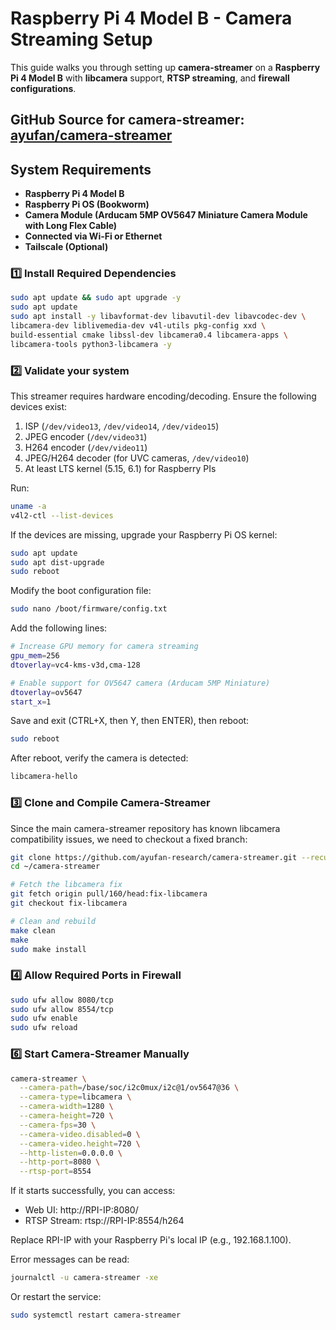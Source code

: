# Raspberry Pi 4 Model B - Camera Streaming Setup
This guide walks you through setting up **camera-streamer** on a **Raspberry Pi 4 Model B** with **libcamera** support, **RTSP streaming**, and **firewall configurations**. 

**GitHub Source for camera-streamer:** [ayufan/camera-streamer](https://github.com/ayufan/camera-streamer/tree/main)
---

## **System Requirements**
- **Raspberry Pi 4 Model B**
- **Raspberry Pi OS (Bookworm)**
- **Camera Module (Arducam 5MP OV5647 Miniature Camera Module with Long Flex Cable)**  
- **Connected via Wi-Fi or Ethernet**
- **Tailscale (Optional)**

### **1️⃣ Install Required Dependencies**
```bash
sudo apt update && sudo apt upgrade -y
sudo apt update
sudo apt install -y libavformat-dev libavutil-dev libavcodec-dev \
libcamera-dev liblivemedia-dev v4l-utils pkg-config xxd \
build-essential cmake libssl-dev libcamera0.4 libcamera-apps \
libcamera-tools python3-libcamera -y
```

### **2️⃣ Validate your system**

This streamer requires hardware encoding/decoding. Ensure the following devices exist:

1. ISP (`/dev/video13`, `/dev/video14`, `/dev/video15`)
2. JPEG encoder (`/dev/video31`)
3. H264 encoder (`/dev/video11`)
4. JPEG/H264 decoder (for UVC cameras, `/dev/video10`)
5. At least LTS kernel (5.15, 6.1) for Raspberry PIs

Run:
```bash
uname -a
v4l2-ctl --list-devices
```

If the devices are missing, upgrade your Raspberry Pi OS kernel:
```bash
sudo apt update
sudo apt dist-upgrade
sudo reboot
```

Modify the boot configuration file:
```bash
sudo nano /boot/firmware/config.txt
```

Add the following lines:
```bash
# Increase GPU memory for camera streaming
gpu_mem=256
dtoverlay=vc4-kms-v3d,cma-128

# Enable support for OV5647 camera (Arducam 5MP Miniature)
dtoverlay=ov5647
start_x=1
```

Save and exit (CTRL+X, then Y, then ENTER), then reboot:
```bash
sudo reboot
```

After reboot, verify the camera is detected:
```bash
libcamera-hello
```

### **3️⃣ Clone and Compile Camera-Streamer**
Since the main camera-streamer repository has known libcamera compatibility issues, we need to checkout a fixed branch:
```bash
git clone https://github.com/ayufan-research/camera-streamer.git --recursive
cd ~/camera-streamer

# Fetch the libcamera fix
git fetch origin pull/160/head:fix-libcamera
git checkout fix-libcamera

# Clean and rebuild
make clean
make
sudo make install
```

### **4️⃣ Allow Required Ports in Firewall**
```bash
sudo ufw allow 8080/tcp
sudo ufw allow 8554/tcp
sudo ufw enable
sudo ufw reload
```

### **6️⃣ Start Camera-Streamer Manually**
```bash
camera-streamer \
  --camera-path=/base/soc/i2c0mux/i2c@1/ov5647@36 \
  --camera-type=libcamera \
  --camera-width=1280 \
  --camera-height=720 \
  --camera-fps=30 \
  --camera-video.disabled=0 \
  --camera-video.height=720 \
  --http-listen=0.0.0.0 \
  --http-port=8080 \
  --rtsp-port=8554
```

If it starts successfully, you can access:
- Web UI: http://RPI-IP:8080/
- RTSP Stream: rtsp://RPI-IP:8554/h264
  
Replace RPI-IP with your Raspberry Pi's local IP (e.g., 192.168.1.100).

Error messages can be read:
```bash
journalctl -u camera-streamer -xe
```

Or restart the service:
```bash
sudo systemctl restart camera-streamer
```


